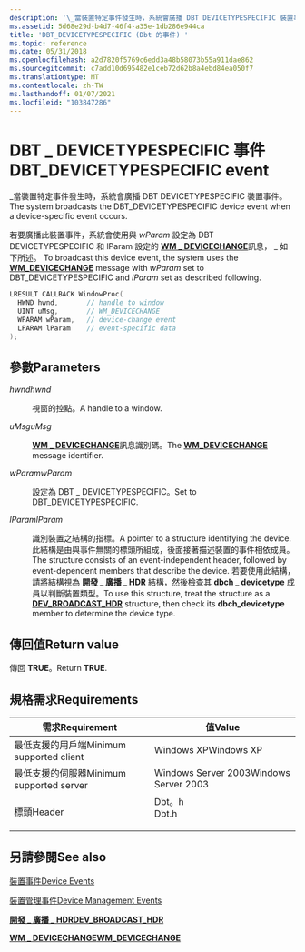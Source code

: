 ```yaml
---
description: '\_當裝置特定事件發生時，系統會廣播 DBT DEVICETYPESPECIFIC 裝置事件。'
ms.assetid: 5d68e29d-b4d7-46f4-a35e-1db286e944ca
title: 'DBT_DEVICETYPESPECIFIC (Dbt 的事件) '
ms.topic: reference
ms.date: 05/31/2018
ms.openlocfilehash: a2d7820f5769c6edd3a48b58073b55a911dae862
ms.sourcegitcommit: c7add10d695482e1ceb72d62b8a4ebd84ea050f7
ms.translationtype: MT
ms.contentlocale: zh-TW
ms.lasthandoff: 01/07/2021
ms.locfileid: "103847286"
---
```

# <a name="dbt_devicetypespecific-event"></a><span data-ttu-id="f94fa-103">DBT \_ DEVICETYPESPECIFIC 事件</span><span class="sxs-lookup"><span data-stu-id="f94fa-103">DBT\_DEVICETYPESPECIFIC event</span></span>

<span data-ttu-id="f94fa-104">\_當裝置特定事件發生時，系統會廣播 DBT DEVICETYPESPECIFIC 裝置事件。</span><span class="sxs-lookup"><span data-stu-id="f94fa-104">The system broadcasts the DBT\_DEVICETYPESPECIFIC device event when a device-specific event occurs.</span></span>

<span data-ttu-id="f94fa-105">若要廣播此裝置事件，系統會使用與 *wParam* 設定為 DBT DEVICETYPESPECIFIC 和 lParam 設定的 [**WM \_ DEVICECHANGE**](wm-devicechange.md)訊息， \_ 如下所述。 </span><span class="sxs-lookup"><span data-stu-id="f94fa-105">To broadcast this device event, the system uses the [**WM\_DEVICECHANGE**](wm-devicechange.md) message with *wParam* set to DBT\_DEVICETYPESPECIFIC and *lParam* set as described following.</span></span>


```C++
LRESULT CALLBACK WindowProc(
  HWND hwnd,       // handle to window
  UINT uMsg,       // WM_DEVICECHANGE
  WPARAM wParam,   // device-change event
  LPARAM lParam    // event-specific data
);
```



## <a name="parameters"></a><span data-ttu-id="f94fa-106">參數</span><span class="sxs-lookup"><span data-stu-id="f94fa-106">Parameters</span></span>

<dl> <dt>

<span data-ttu-id="f94fa-107">*hwnd*</span><span class="sxs-lookup"><span data-stu-id="f94fa-107">*hwnd*</span></span> 
</dt> <dd>

<span data-ttu-id="f94fa-108">視窗的控點。</span><span class="sxs-lookup"><span data-stu-id="f94fa-108">A handle to a window.</span></span>

</dd> <dt>

<span data-ttu-id="f94fa-109">*uMsg*</span><span class="sxs-lookup"><span data-stu-id="f94fa-109">*uMsg*</span></span> 
</dt> <dd>

<span data-ttu-id="f94fa-110">[**WM \_ DEVICECHANGE**](wm-devicechange.md)訊息識別碼。</span><span class="sxs-lookup"><span data-stu-id="f94fa-110">The [**WM\_DEVICECHANGE**](wm-devicechange.md) message identifier.</span></span>

</dd> <dt>

<span data-ttu-id="f94fa-111">*wParam*</span><span class="sxs-lookup"><span data-stu-id="f94fa-111">*wParam*</span></span> 
</dt> <dd>

<span data-ttu-id="f94fa-112">設定為 DBT \_ DEVICETYPESPECIFIC。</span><span class="sxs-lookup"><span data-stu-id="f94fa-112">Set to DBT\_DEVICETYPESPECIFIC.</span></span>

</dd> <dt>

<span data-ttu-id="f94fa-113">*lParam*</span><span class="sxs-lookup"><span data-stu-id="f94fa-113">*lParam*</span></span> 
</dt> <dd>

<span data-ttu-id="f94fa-114">識別裝置之結構的指標。</span><span class="sxs-lookup"><span data-stu-id="f94fa-114">A pointer to a structure identifying the device.</span></span> <span data-ttu-id="f94fa-115">此結構是由與事件無關的標頭所組成，後面接著描述裝置的事件相依成員。</span><span class="sxs-lookup"><span data-stu-id="f94fa-115">The structure consists of an event-independent header, followed by event-dependent members that describe the device.</span></span> <span data-ttu-id="f94fa-116">若要使用此結構，請將結構視為 [**開發 \_ 廣播 \_ HDR**](/windows/desktop/api/Dbt/ns-dbt-dev_broadcast_hdr) 結構，然後檢查其 **dbch \_ devicetype** 成員以判斷裝置類型。</span><span class="sxs-lookup"><span data-stu-id="f94fa-116">To use this structure, treat the structure as a [**DEV\_BROADCAST\_HDR**](/windows/desktop/api/Dbt/ns-dbt-dev_broadcast_hdr) structure, then check its **dbch\_devicetype** member to determine the device type.</span></span>

</dd> </dl>

## <a name="return-value"></a><span data-ttu-id="f94fa-117">傳回值</span><span class="sxs-lookup"><span data-stu-id="f94fa-117">Return value</span></span>

<span data-ttu-id="f94fa-118">傳回 **TRUE**。</span><span class="sxs-lookup"><span data-stu-id="f94fa-118">Return **TRUE**.</span></span>

## <a name="requirements"></a><span data-ttu-id="f94fa-119">規格需求</span><span class="sxs-lookup"><span data-stu-id="f94fa-119">Requirements</span></span>



| <span data-ttu-id="f94fa-120">需求</span><span class="sxs-lookup"><span data-stu-id="f94fa-120">Requirement</span></span> | <span data-ttu-id="f94fa-121">值</span><span class="sxs-lookup"><span data-stu-id="f94fa-121">Value</span></span> |
|-------------------------------------|----------------------------------------------------------------------------------|
| <span data-ttu-id="f94fa-122">最低支援的用戶端</span><span class="sxs-lookup"><span data-stu-id="f94fa-122">Minimum supported client</span></span><br/> | <span data-ttu-id="f94fa-123">Windows XP</span><span class="sxs-lookup"><span data-stu-id="f94fa-123">Windows XP</span></span><br/>                                                            |
| <span data-ttu-id="f94fa-124">最低支援的伺服器</span><span class="sxs-lookup"><span data-stu-id="f94fa-124">Minimum supported server</span></span><br/> | <span data-ttu-id="f94fa-125">Windows Server 2003</span><span class="sxs-lookup"><span data-stu-id="f94fa-125">Windows Server 2003</span></span><br/>                                                   |
| <span data-ttu-id="f94fa-126">標頭</span><span class="sxs-lookup"><span data-stu-id="f94fa-126">Header</span></span><br/>                   | <dl> <span data-ttu-id="f94fa-127"><dt>Dbt。h</dt></span><span class="sxs-lookup"><span data-stu-id="f94fa-127"><dt>Dbt.h</dt></span></span> </dl> |



## <a name="see-also"></a><span data-ttu-id="f94fa-128">另請參閱</span><span class="sxs-lookup"><span data-stu-id="f94fa-128">See also</span></span>

<dl> <dt>

[<span data-ttu-id="f94fa-129">裝置事件</span><span class="sxs-lookup"><span data-stu-id="f94fa-129">Device Events</span></span>](device-events.md)
</dt> <dt>

[<span data-ttu-id="f94fa-130">裝置管理事件</span><span class="sxs-lookup"><span data-stu-id="f94fa-130">Device Management Events</span></span>](device-management-events.md)
</dt> <dt>

[<span data-ttu-id="f94fa-131">**開發 \_ 廣播 \_ HDR**</span><span class="sxs-lookup"><span data-stu-id="f94fa-131">**DEV\_BROADCAST\_HDR**</span></span>](/windows/desktop/api/Dbt/ns-dbt-dev_broadcast_hdr)
</dt> <dt>

[<span data-ttu-id="f94fa-132">**WM \_ DEVICECHANGE**</span><span class="sxs-lookup"><span data-stu-id="f94fa-132">**WM\_DEVICECHANGE**</span></span>](wm-devicechange.md)
</dt> </dl>

 

 




